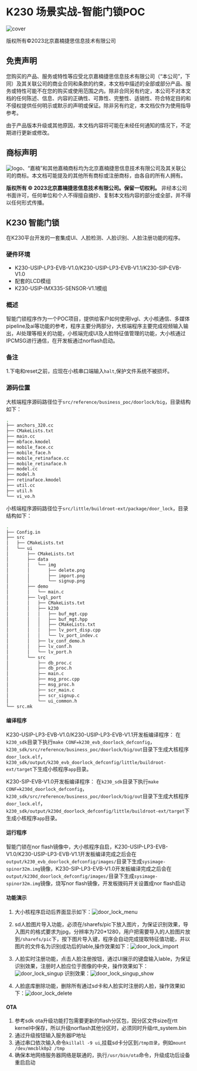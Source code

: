 # K230 场景实战-智能门锁POC

![cover](images/canaan-cover.png)

版权所有©2023北京嘉楠捷思信息技术有限公司

<div style="page-break-after:always"></div>

## 免责声明

您购买的产品、服务或特性等应受北京嘉楠捷思信息技术有限公司（“本公司”，下同）及其关联公司的商业合同和条款的约束，本文档中描述的全部或部分产品、服务或特性可能不在您的购买或使用范围之内。除非合同另有约定，本公司不对本文档的任何陈述、信息、内容的正确性、可靠性、完整性、适销性、符合特定目的和不侵权提供任何明示或默示的声明或保证。除非另有约定，本文档仅作为使用指导参考。

由于产品版本升级或其他原因，本文档内容将可能在未经任何通知的情况下，不定期进行更新或修改。

## 商标声明

![logo](images/logo.png)、“嘉楠”和其他嘉楠商标均为北京嘉楠捷思信息技术有限公司及其关联公司的商标。本文档可能提及的其他所有商标或注册商标，由各自的所有人拥有。

**版权所有 © 2023北京嘉楠捷思信息技术有限公司。保留一切权利。**
非经本公司书面许可，任何单位和个人不得擅自摘抄、复制本文档内容的部分或全部，并不得以任何形式传播。

<div style="page-break-after:always"></div>

## K230 智能门锁

在K230平台开发的一套集成UI、人脸检测、人脸识别、人脸注册功能的程序。

### 硬件环境

- K230-USIP-LP3-EVB-V1.0/K230-USIP-LP3-EVB-V1.1/K230-SIP-EVB-V1.0
- 配套的LCD模组
- K230-USIP-IMX335-SENSOR-V1.1模组

### 概述

智能门锁程序作为一个POC项目，提供给客户如何使用lvgl、大小核通信、多媒体pipeline及ai等功能的参考，程序主要分两部分，大核端程序主要完成视频输入输出，AI处理等相关的功能，小核端完成UI及人脸特征值管理的功能，大小核通过IPCMSG进行通信，在开发板通过norflash启动。

### 备注

1.下电和reset之前，应现在小核串口端输入`halt`,保护文件系统不被损坏。

### 源码位置

大核端程序源码路径位于`src/reference/business_poc/doorlock/big`，目录结构如下：

```sh
.
├── anchors_320.cc
├── CMakeLists.txt
├── main.cc
├── mbface.kmodel
├── mobile_face.cc
├── mobile_face.h
├── mobile_retinaface.cc
├── mobile_retinaface.h
├── model.cc
├── model.h
├── retinaface.kmodel
├── util.cc
├── util.h
└── vi_vo.h

```

小核端程序源码路径位于`src/little/buildroot-ext/package/door_lock`，目录结构如下：

```sh
.
├── Config.in
├── src
│   ├── CMakeLists.txt
│   └── ui
│       ├── CMakeLists.txt
│       ├── data
│       │   └── img
│       │       ├── delete.png
│       │       ├── import.png
│       │       └── signup.png
│       ├── demo
│       │   └── main.c
│       ├── lvgl_port
│       │   ├── CMakeLists.txt
│       │   ├── k230
│       │   │   ├── buf_mgt.cpp
│       │   │   ├── buf_mgt.hpp
│       │   │   ├── CMakeLists.txt
│       │   │   ├── lv_port_disp.cpp
│       │   │   └── lv_port_indev.c
│       │   ├── lv_conf_demo.h
│       │   ├── lv_conf.h
│       │   └── lv_port.h
│       └── src
│           ├── db_proc.c
│           ├── db_proc.h
│           ├── main.c
│           ├── msg_proc.cpp
│           ├── msg_proc.h
│           ├── scr_main.c
│           ├── scr_signup.c
│           └── ui_common.h
└── src.mk

```

#### 编译程序

K230-USIP-LP3-EVB-V1.0/K230-USIP-LP3-EVB-V1.1开发板编译程序：
在`k230_sdk`目录下执行`make CONF=k230_evb_doorlock_defconfig`，`k230_sdk/src/reference/business_poc/doorlock/big/out`目录下生成大核程序`door_lock.elf`，`k230_sdk/output/k230_evb_doorlock_defconfig/little/buildroot-ext/target`下生成小核程序`app`目录。

K230-SIP-EVB-V1.0开发板编译程序：
在`k230_sdk`目录下执行`make CONF=k230d_doorlock_defconfig`，`k230_sdk/src/reference/business_poc/doorlock/big/out`目录下生成大核程序`door_lock.elf`，`k230_sdk/output/k230d_doorlock_defconfig/little/buildroot-ext/target`下生成小核程序`app`目录。

#### 运行程序

智能门锁在nor flash镜像中，大小核程序自启，K230-USIP-LP3-EVB-V1.0/K230-USIP-LP3-EVB-V1.1开发板编译完成之后会在`output/k230_evb_doorlock_defconfig/images/`目录下生成`sysimage-spinor32m.img`镜像，K230-SIP-LP3-EVB-V1.0开发板编译完成之后会在`output/k230d_doorlock_defconfig/images/`目录下生成`sysimage-spinor32m.img`镜像，烧写nor flash镜像，开发板拨码开关设置成nor flash启动

#### 功能演示

1. 大小核程序启动后界面显示如下：![door_lock_menu](images/door_lock_menu.png)

1. sd人脸图片导入功能，必须在/sharefs/pic下放入图片，为保证识别效果，导入图片的格式要求为jpg，分辨率为720*1280，用户把需要导入的人脸图片放到`/sharefs/pic`下，按下图片导入键，程序会自动完成提取特征值功能，并以图片的文件名为识别成功后的lable,操作效果如下：![door_lock_import](images/door_lock_import.png)

1. 人脸实时注册功能，点击人脸注册按钮，通过UI展示的键盘输入lable，为保证识别效果，注册时人脸应位于图像的中央，操作效果如下：![door_lock_singup](images/door_lock_singup.png)
识别效果：![door_lock_singup_show](images/door_lock_singup_show.png)

1. 人脸底库删除功能，删除所有通过sd卡和人脸实时注册的人脸，操作效果如下：![door_lock_delete](images/door_lock_delete.png)

#### OTA

1. 参考sdk ota升级功能打包需要更新的flash分区包，因分区文件size在rtt kernel中保存，所以升级norflash其他分区时，必须同时升级rtt_system.bin
1. 通过升级按钮输入服务器IP地址
1. 通过串口依次输入命令`killall -9 ui`,挂载sd卡分区到`/tmp目录`，例如`mount /dev/mmcblk0p2 /tmp`
1. 确保本地网络服务器网络是联通的，执行`/usr/bin/ota`命令，升级成功后设备重启启动

